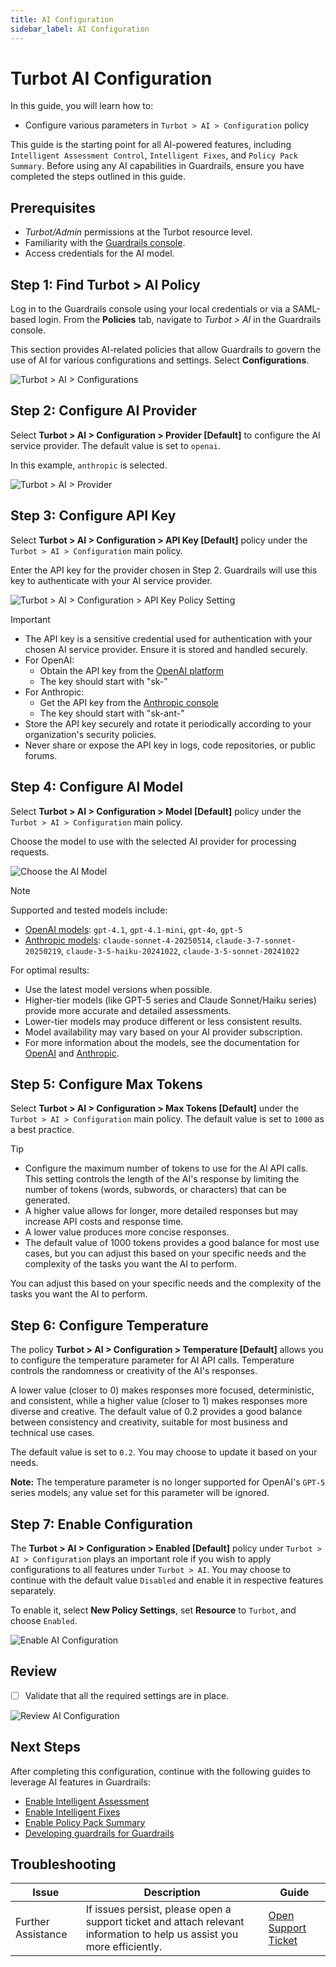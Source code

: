 ```yaml
---
title: AI Configuration
sidebar_label: AI Configuration
---
```


# Turbot AI Configuration

In this guide, you will learn how to:

- Configure various parameters in `Turbot > AI > Configuration` policy

This guide is the starting point for all AI-powered features, including `Intelligent Assessment Control`, `Intelligent Fixes`, and `Policy Pack Summary`. Before using any AI capabilities in Guardrails, ensure you have completed the steps outlined in this guide.

## Prerequisites

- *Turbot/Admin* permissions at the Turbot resource level.
- Familiarity with the [Guardrails console](https://turbot.com/guardrails/docs/getting-started/).
- Access credentials for the AI model.


## Step 1: Find Turbot > AI Policy

Log in to the Guardrails console using your local credentials or via a SAML-based login. From the **Policies** tab, navigate to *Turbot > AI* in the Guardrails console.

This section provides AI-related policies that allow Guardrails to govern the use of AI for various configurations and settings. Select **Configurations**.

![Turbot > AI > Configurations](./turbot-ai-configuration.png)

## Step 2: Configure AI Provider

Select **Turbot > AI > Configuration > Provider [Default]** to configure the AI service provider. The default value is set to `openai`.

In this example, `anthropic` is selected.

![Turbot > AI > Provider](./turbot-ai-provider.png)

## Step 3: Configure API Key

Select **Turbot > AI > Configuration > API Key [Default]** policy under the `Turbot > AI > Configuration` main policy.

Enter the API key for the provider chosen in Step 2. Guardrails will use this key to authenticate with your AI service provider.

![Turbot > AI > Configuration > API Key Policy Setting](./turbot-ai-api-key.png)

> [!IMPORTANT]
> - The API key is a sensitive credential used for authentication with your chosen AI service provider. Ensure it is stored and handled securely.
> - For OpenAI:
>   - Obtain the API key from the [OpenAI platform](https://platform.openai.com/api-keys)
>   - The key should start with "sk-"
> - For Anthropic:
>   - Get the API key from the [Anthropic console](https://console.anthropic.com/settings/keys)
>   - The key should start with "sk-ant-"
> - Store the API key securely and rotate it periodically according to your organization's security policies.
> - Never share or expose the API key in logs, code repositories, or public forums.

## Step 4: Configure AI Model

Select **Turbot > AI > Configuration > Model [Default]** policy under the `Turbot > AI > Configuration` main policy.

Choose the model to use with the selected AI provider for processing requests.

![Choose the AI Model](./turbot-ai-model.png)

> [!NOTE]
> Supported and tested models include:
> - [OpenAI models](https://platform.openai.com/docs/pricing#latest-models): `gpt-4.1`, `gpt-4.1-mini`, `gpt-4o`, `gpt-5`
> - [Anthropic models](https://docs.anthropic.com/en/docs/about-claude/models/overview#model-names): `claude-sonnet-4-20250514`, `claude-3-7-sonnet-20250219`, `claude-3-5-haiku-20241022`, `claude-3-5-sonnet-20241022`
>
> For optimal results:
> - Use the latest model versions when possible.
> - Higher-tier models (like GPT-5 series and Claude Sonnet/Haiku series) provide more accurate and detailed assessments.
> - Lower-tier models may produce different or less consistent results.
> - Model availability may vary based on your AI provider subscription.
> - For more information about the models, see the documentation for [OpenAI](https://platform.openai.com/docs/models) and [Anthropic](https://docs.anthropic.com/en/docs/models-overview).

## Step 5: Configure Max Tokens

Select **Turbot > AI > Configuration > Max Tokens [Default]** under the `Turbot > AI > Configuration` main policy. The default value is set to `1000` as a best practice.

> [!TIP]
> - Configure the maximum number of tokens to use for the AI API calls. This setting controls the length of the AI's response by limiting the number of tokens (words, subwords, or characters) that can be generated.
> - A higher value allows for longer, more detailed responses but may increase API costs and response time.
> - A lower value produces more concise responses.
> - The default value of 1000 tokens provides a good balance for most use cases, but you can adjust this based on your specific needs and the complexity of the tasks you want the AI to perform.

You can adjust this based on your specific needs and the complexity of the tasks you want the AI to perform.

## Step 6: Configure Temperature

The policy **Turbot > AI > Configuration > Temperature [Default]** allows you to configure the temperature parameter for AI API calls. Temperature controls the randomness or creativity of the AI's responses.

A lower value (closer to 0) makes responses more focused, deterministic, and consistent, while a higher value (closer to 1) makes responses more diverse and creative. The default value of 0.2 provides a good balance between consistency and creativity, suitable for most business and technical use cases.

The default value is set to `0.2`. You may choose to update it based on your needs.

**Note:** The temperature parameter is no longer supported for OpenAI's `GPT-5` series models; any value set for this parameter will be ignored.

## Step 7: Enable Configuration

The **Turbot > AI > Configuration > Enabled [Default]** policy under `Turbot > AI > Configuration` plays an important role if you wish to apply configurations to all features under `Turbot > AI`. You may choose to continue with the default value `Disabled` and enable it in respective features separately.

To enable it, select **New Policy Settings**, set **Resource** to `Turbot`, and choose `Enabled`.

![Enable AI Configuration](./turbot-ai-configuration-enabled.png)

## Review

- [ ] Validate that all the required settings are in place.

![Review AI Configuration](./turbot-ai-configuration-review.png)

## Next Steps

After completing this configuration, continue with the following guides to leverage AI features in Guardrails:

- [Enable Intelligent Assessment](/guardrails/docs/guides/using-guardrails/ai/enable-intelligent-assessment)
- [Enable Intelligent Fixes](/guardrails/docs/guides/using-guardrails/ai/enable-intelligent-fixes/)
- [Enable Policy Pack Summary](/guardrails/docs/guides/using-guardrails/ai/enable-policy-pack-summary/)
- [Developing guardrails for Guardrails](/guardrails/docs/developers/)


## Troubleshooting

| Issue                  | Description                                                                                                                   | Guide                                      |
|------------------------|-------------------------------------------------------------------------------------------------------------------------------|--------------------------------------------|
| Further Assistance     | If issues persist, please open a support ticket and attach relevant information to help us assist you more efficiently.       | [Open Support Ticket](https://support.turbot.com) |